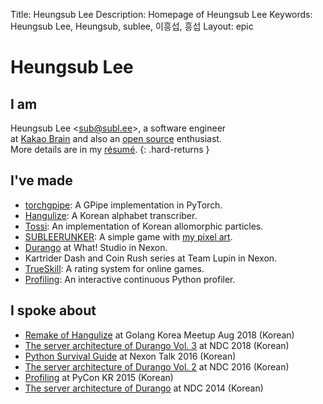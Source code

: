 Title: Heungsub Lee
Description: Homepage of Heungsub Lee
Keywords: Heungsub Lee, Heungsub, sublee, 이흥섭, 흥섭
Layout: epic

Heungsub Lee
============

I am
----

Heungsub Lee <[sub@subl.ee][]\>, a software engineer
<br>
at [Kakao Brain][] and also an [open source][] enthusiast.
<br>
More details are in my [résumé](/resume/).
{: .hard-returns }

[sub@subl.ee]: mailto:sub@subl.ee
[Kakao Brain]: https://kakaobrain.com/
[Open Source]: https://github.com/sublee

I've made
---------

- [torchgpipe][]: A GPipe implementation in PyTorch.
- [Hangulize][]: A Korean alphabet transcriber.
- [Tossi][]: An implementation of Korean allomorphic particles.
- [SUBLEERUNKER][]: A simple game with [my pixel art][DeviantArt].
- [Durango][] at What! Studio in Nexon.
- Kartrider Dash and Coin Rush series at Team Lupin in Nexon.
- [TrueSkill][]: A rating system for online games.
- [Profiling][]: An interactive continuous Python profiler.

[torchgpipe]:   https://github.com/kakaobrain/torchgpipe
[Hangulize]:    https://hangulize.org/
[Tossi]:        https://github.com/what-studio/tossi
[SUBLEERUNKER]: /runker/
[DeviantArt]:   https://www.deviantart.com/sublee/gallery/?catpath=/
[Durango]:      http://durango.nexon.com/
[TrueSkill]:    https://trueskill.org/
[Profiling]:    https://github.com/what-studio/profiling

I spoke about
-------------

- [Remake of Hangulize][gokr1808] at Golang Korea Meetup Aug 2018 (Korean)
- [The server architecture of Durango Vol. 3][ndc18] at NDC 2018 (Korean)
- [Python Survival Guide][nxtk16] at Nexon Talk 2016 (Korean)
- [The server architecture of Durango Vol. 2][ndc16] at NDC 2016 (Korean)
- [Profiling][pycon15] at PyCon KR 2015 (Korean)
- [The server architecture of Durango][ndc14] at NDC 2014 (Korean)

[ndc18]: https://subl.ee/~ndc18
[ndc16]: https://subl.ee/~ndc16
[ndc14]: https://subl.ee/~ndc14

[gokr1808]: https://subl.ee/~gokr1808
[nxtk16]:   https://subl.ee/~nxtk16
[pycon15]:  https://subl.ee/~pycon15
